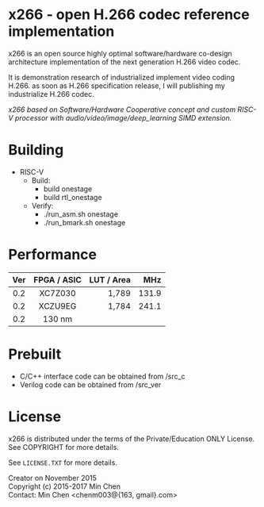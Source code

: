 
x266 - open H.266 codec reference implementation
==========================================

x266 is an open source highly optimal software/hardware co-design architecture implementation of the next generation H.266 video codec.

It is demonstration research of industrialized implement video coding H.266. as soon as H.266 specification release, I will publishing my industrialize H.266 codec.

_x266 based on Software/Hardware Cooperative concept and custom RISC-V processor with audio/video/image/deep_learning SIMD extension._


Building
========

- RISC-V<br>
    * Build:<br>
      * build onestage<br>
      * build rtl_onestage<br>
    * Verify:<br>
      * ./run_asm.sh onestage<br>
      * ./run_bmark.sh onestage<br>

Performance
========

|  Ver  |  FPGA / ASIC   |   LUT / Area  |   MHz  |
| :---: |     :---:      |       ---:    |   ---: |
|  0.2  |     XC7Z030    |      1,789    |  131.9 |
|  0.2  |     XCZU9EG    |      1,784    |  241.1 |
|  0.2  |     130 nm     |               |        |


Prebuilt
=================

- C/C++ interface code can be obtained from /src_c<br>
- Verilog code can be obtained from /src_ver<br>


License
=======

x266 is distributed under the terms of the Private/Education ONLY License.
See COPYRIGHT for more details.

See `LICENSE.TXT` for more details.

Creator on November 2015<br>
Copyright (c) 2015-2017 Min Chen<br>
Contact: Min Chen <chenm003@{163, gmail}.com><br>
